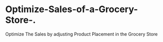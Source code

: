 # Optimize-Sales-of-a-Grocery-Store-.
Optimize The Sales by adjusting Product Placement in the Grocery Store 
